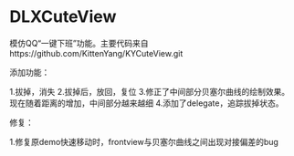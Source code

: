 # DLXCuteView
模仿QQ“一键下班”功能。主要代码来自https://github.com/KittenYang/KYCuteView.git

添加功能：

1.拔掉，消失
2.拔掉后，放回，复位
3.修正了中间部分贝塞尔曲线的绘制效果。现在随着距离的增加，中间部分越来越细
4.添加了delegate，追踪拔掉状态。

修复：

1.修复原demo快速移动时，frontview与贝塞尔曲线之间出现对接偏差的bug

